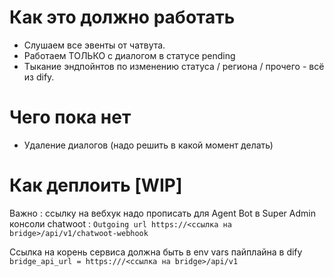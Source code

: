 # Как это должно работать
- Слушаем все эвенты от чатвута.
- Работаем ТОЛЬКО с диалогом в статусе pending
- Тыкание эндпойнтов по изменению статуса / региона / прочего - всё из dify.

# Чего пока нет
- Удаление диалогов (надо решить в какой момент делать)

# Как деплоить [WIP]

Важно : ссылку на вебхук надо прописать для Agent Bot в Super Admin консоли chatwoot : `Outgoing url
https://<ссылка на bridge>/api/v1/chatwoot-webhook`

Ссылка на корень сервиса должна быть в env vars пайплайна в dify `bridge_api_url = https:///<ссылка на bridge>/api/v1`
